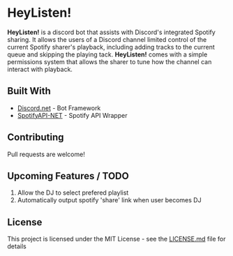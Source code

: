 # HeyListen!

**HeyListen!** is a discord bot that assists with Discord's integrated Spotify sharing. It allows the
users of a Discord channel limited control of the current Spotify sharer's playback, including adding
tracks to the current queue and skipping the playing tack. **HeyListen!** comes with a simple permissions
system that allows the sharer to tune how the channel can interact with playback.

## Built With

* [Discord.net](https://github.com/RogueException/Discord.Net) - Bot Framework
* [SpotifyAPI-NET](https://github.com/JohnnyCrazy/SpotifyAPI-NET) - Spotify API Wrapper

## Contributing

Pull requests are welcome!

## Upcoming Features / TODO
1. Allow the DJ to select prefered playlist
2. Automatically output spotify 'share' link when user becomes DJ

## License

This project is licensed under the MIT License - see the [LICENSE.md](LICENSE.md) file for details
